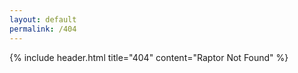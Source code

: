 ```yaml
---
layout: default
permalink: /404
---
```


{% include header.html 
   title="404" 
   content="Raptor Not Found"
%}


